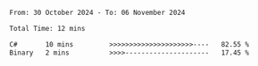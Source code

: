 <!--START_SECTION:waka-->

```txt
From: 30 October 2024 - To: 06 November 2024

Total Time: 12 mins

C#       10 mins         >>>>>>>>>>>>>>>>>>>>>----   82.55 %
Binary   2 mins          >>>>---------------------   17.45 %
```

<!--END_SECTION:waka-->
